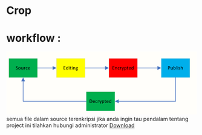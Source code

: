 # Crop
# workflow :
![This is an image](https://raw.githubusercontent.com/dekelinc/Crop/main/img/Capture%201.PNG)
semua file dalam source terenkripsi jika anda ingin tau pendalam tentang project ini tilahkan hubungi administrator
[Download](https://github.com/dekelinc/Crop/releases/tag/corp)
